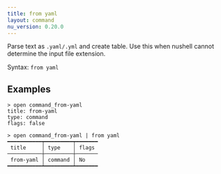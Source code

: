 ```yaml
---
title: from yaml
layout: command
nu_version: 0.20.0
---
```


Parse text as `.yaml/.yml` and create table. Use this when nushell cannot determine the input file extension.

Syntax: `from yaml`

## Examples

```shell
> open command_from-yaml
title: from-yaml
type: command
flags: false
```

```shell
> open command_from-yaml | from yaml
━━━━━━━━━━━┯━━━━━━━━━┯━━━━━━━
 title     │ type    │ flags
───────────┼─────────┼───────
 from-yaml │ command │ No
━━━━━━━━━━━┷━━━━━━━━━┷━━━━━━━
```
